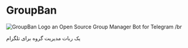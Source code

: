 # GroupBan
![GroupBan Logo](https://github.com/user-attachments/assets/7ba60690-6dbc-409f-97dd-25ad5c674913)
an Open Source Group Manager Bot for Telegram
/br

یک ربات مدیریت گروه برای تلگرام 
